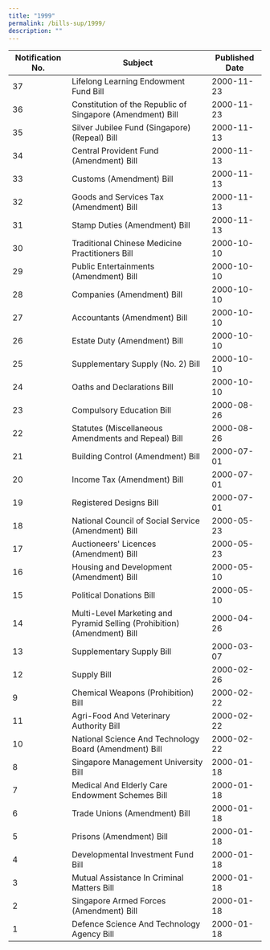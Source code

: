 ```yaml
---
title: "1999"
permalink: /bills-sup/1999/
description: ""
---
```

|Notification No.|Subject|Published Date|
|---|---|---|
|37|Lifelong Learning Endowment Fund Bill|2000-11-23|
|36|Constitution of the Republic of Singapore (Amendment) Bill|2000-11-23|
|35|Silver Jubilee Fund (Singapore) (Repeal) Bill|2000-11-13|
|34|Central Provident Fund (Amendment) Bill|2000-11-13|
|33|Customs (Amendment) Bill|2000-11-13|
|32|Goods and Services Tax (Amendment) Bill|2000-11-13|
|31|Stamp Duties (Amendment) Bill|2000-11-13|
|30|Traditional Chinese Medicine Practitioners Bill|2000-10-10|
|29|Public Entertainments (Amendment) Bill|2000-10-10|
|28|Companies (Amendment) Bill|2000-10-10|
|27|Accountants (Amendment) Bill|2000-10-10|
|26|Estate Duty (Amendment) Bill|2000-10-10|
|25|Supplementary Supply (No. 2) Bill|2000-10-10|
|24|Oaths and Declarations Bill|2000-10-10|
|23|Compulsory Education Bill|2000-08-26|
|22|Statutes (Miscellaneous Amendments and Repeal) Bill|2000-08-26|
|21|Building Control (Amendment) Bill|2000-07-01|
|20|Income Tax (Amendment) Bill|2000-07-01|
|19|Registered Designs Bill|2000-07-01|
|18|National Council of Social Service (Amendment) Bill|2000-05-23|
|17|Auctioneers' Licences (Amendment) Bill|2000-05-23|
|16|Housing and Development (Amendment) Bill|2000-05-10|
|15|Political Donations Bill|2000-05-10|
|14|Multi-Level Marketing and Pyramid Selling (Prohibition) (Amendment) Bill|2000-04-26|
|13|Supplementary Supply Bill|2000-03-07|
|12|Supply Bill|2000-02-26|
|9|Chemical Weapons (Prohibition) Bill|2000-02-22|
|11|Agri-Food And Veterinary Authority Bill|2000-02-22|
|10|National Science And Technology Board (Amendment) Bill|2000-02-22|
|8|Singapore Management University Bill|2000-01-18|
|7|Medical And Elderly Care Endowment Schemes Bill|2000-01-18|
|6|Trade Unions (Amendment) Bill|2000-01-18|
|5|Prisons (Amendment) Bill|2000-01-18|
|4|Developmental Investment Fund Bill|2000-01-18|
|3|Mutual Assistance In Criminal Matters Bill|2000-01-18|
|2|Singapore Armed Forces (Amendment) Bill|2000-01-18|
|1|Defence Science And Technology Agency Bill|2000-01-18|